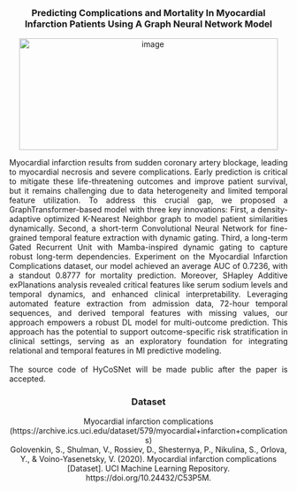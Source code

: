 <br />
<div align="center">


  <h3 align="center">Predicting Complications and Mortality In Myocardial Infarction Patients Using A Graph Neural Network Model </h3>
  <img width="468" height="202" alt="image" src="https://github.com/user-attachments/assets/68f458cf-83c2-4b46-a0d5-32a3806d6dac" />


  <p align="justify">
       Myocardial infarction results from sudden coronary artery blockage, leading to myocardial necrosis and severe complications. Early prediction is critical to mitigate these life-threatening outcomes and improve patient survival, but it remains challenging due to data heterogeneity and limited temporal feature utilization. To address this crucial gap, we proposed a GraphTransformer-based model with three key innovations: First, a density-adaptive optimized K-Nearest Neighbor graph to model patient similarities dynamically. Second, a short-term Convolutional Neural Network for fine-grained temporal feature extraction with dynamic gating. Third, a long-term Gated Recurrent Unit with Mamba-inspired dynamic gating to capture robust long-term dependencies. Experiment on the Myocardial Infarction Complications dataset, our model achieved an average AUC of 0.7236, with a standout 0.8777 for mortality prediction. Moreover, SHapley Additive exPlanations analysis revealed critical features like serum sodium levels and temporal dynamics, and enhanced clinical interpretability. Leveraging automated feature extraction from admission data, 72-hour temporal sequences, and derived temporal features with missing values, our approach empowers a robust DL model for multi-outcome prediction. This approach has the potential to support outcome-specific risk stratification in clinical settings, serving as an exploratory foundation for integrating relational and temporal features in MI predictive modeling.  <br />
    <br />
    The source code of HyCoSNet will be made public after the paper is accepted.
    <br />
  </p>
   <h3 align="lift">Dataset </h3>
  <p align="lift">
    Myocardial infarction complications (https://archive.ics.uci.edu/dataset/579/myocardial+infarction+complications)
<br />
    Golovenkin, S., Shulman, V., Rossiev, D., Shesternya, P., Nikulina, S., Orlova, Y., & Voino-Yasenetsky, V. (2020). Myocardial infarction complications [Dataset]. UCI Machine Learning Repository. https://doi.org/10.24432/C53P5M.
   </p>
</div>

